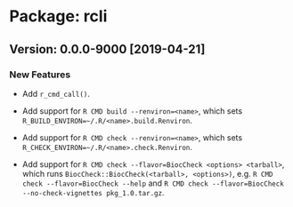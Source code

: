 # Package: rcli

## Version: 0.0.0-9000 [2019-04-21]

### New Features

 * Add `r_cmd_call()`.

 * Add support for `R CMD build --renviron=<name>`, which sets
   `R_BUILD_ENVIRON=~/.R/<name>.build.Renviron`.

 * Add support for `R CMD check --renviron=<name>`, which sets
   `R_CHECK_ENVIRON=~/.R/<name>.check.Renviron`.

 * Add support for `R CMD check --flavor=BiocCheck <options> <tarball>`, which
   runs `BiocCheck::BiocCheck(<tarball>, <options>)`, e.g.
   `R CMD check --flavor=BiocCheck --help` and
   `R CMD check --flavor=BiocCheck --no-check-vignettes pkg_1.0.tar.gz`.
